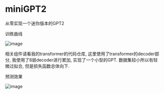 # miniGPT2
从零实现一个迷你版本的GPT2

训练曲线

![image](https://github.com/user-attachments/assets/16ff2f30-4c15-4b69-92d6-656efd1fc5cf)

相关组件请看我的transformer的代码仓库, 这里使用了transformer的decoder部分, 我使用了8层decoder进行累加, 实现了一个小型的GPT. 数据集较小所以有轻微过拟合, 但是损失函数总体向下. 

预测效果

![image](https://github.com/user-attachments/assets/f5aa83ff-a2a9-45ab-af3d-7e6b4f077d6c)
